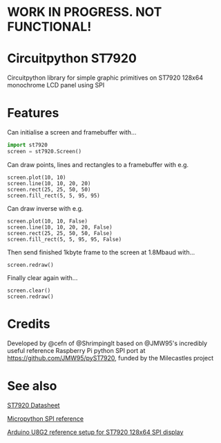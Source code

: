 # WORK IN PROGRESS. NOT FUNCTIONAL!

# Circuitpython ST7920

Circuitpython library for simple graphic primitives on ST7920 128x64 monochrome LCD panel using SPI

# Features

Can initialise a screen and framebuffer with...

```python
import st7920 
screen = st7920.Screen()
```

Can draw points, lines and rectangles to a framebuffer with e.g.

```
screen.plot(10, 10)
screen.line(10, 10, 20, 20)
screen.rect(25, 25, 50, 50)
screen.fill_rect(5, 5, 95, 95)
```

Can draw inverse with e.g.

```
screen.plot(10, 10, False)
screen.line(10, 10, 20, 20, False)
screen.rect(25, 25, 50, 50, False)
screen.fill_rect(5, 5, 95, 95, False)
```

Then send finished 1kbyte frame to the screen at 1.8Mbaud with...

```
screen.redraw()
```

Finally clear again with...
```
screen.clear()
screen.redraw()
```

# Credits

Developed by @cefn of @ShrimpingIt based on @JMW95's incredibly useful reference Raspberry Pi python SPI port at https://github.com/JMW95/pyST7920, funded by the Milecastles project

# See also

[ST7920 Datasheet](http://www.hpinfotech.ro/ST7920.pdf)

[Micropython SPI reference](https://docs.micropython.org/en/latest/esp8266/esp8266/quickref.html#software-spi-bus)

[Arduino U8G2 reference setup for ST7920 128x64 SPI display](https://github.com/olikraus/u8g2/wiki/setup_tutorial#identify-the-display)
